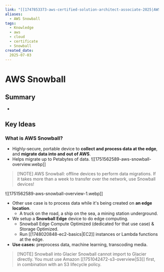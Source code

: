 ```yaml
---
link: "[[1747853373-aws-certified-solution-architect-associate-2025|AWS Certified Solution Architect Associate 2025]]"
aliases: 
  - AWS Snowball
tags:
  - Knowledge
  - aws
  - cloud
  - certificate
  - Snowball
created_date:
  2025-07-03
---
```

# AWS Snowball
## Summary
- 

## Key Ideas
### What is AWS Snowball?
- Highly-secure, portable device to **collect and process data at the edge**, and **migrate data into and out of AWS**.
- Helps migrate up to Petabytes of data.
![[1751562589-aws-snowball-overview.webp]]

> [!NOTE] AWS Snowball: offline devices to perform data migrations.
> If it takes more than a week to transfer over the network, use Snowball devices!

![[1751562589-aws-snowball-overview-1.webp]]

- Other use case is to process data while it's being created on **an edge location**.
  - A truck on the road, a ship on the sea, a mining station underground.
- We setup a **Snowball Edge** device to do edge computing.
  - Snowball Edge Compute Optimized (dedicated for that use case) & Storage Optimized.
  - Run [[1748020848-ec2-basics|EC2]] instances or Lambda functions at the edge.
- **Use cases:** preprocess data, machine learning, transcoding media.

> [!NOTE] Snowball into Glacier
> Snowball cannot import to Glacier directly.
> You must use Amazon [[1751042472-s3-overview|S3]] first, in combination with an S3 lifecycle policy.




